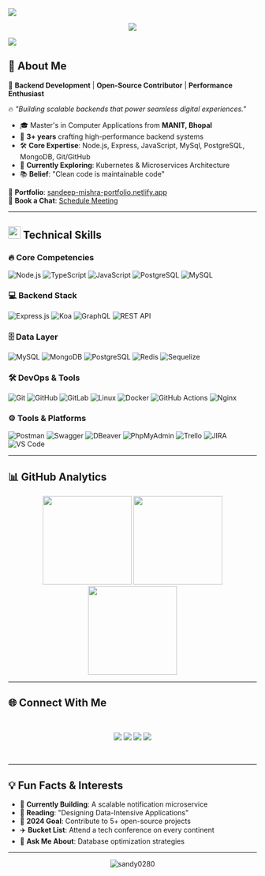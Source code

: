 <img src="https://user-images.githubusercontent.com/73097560/115834477-dbab4500-a447-11eb-908a-139a6edaec5c.gif">
<br>
<p align="center">
  <a href="https://github.com/DenverCoder1/readme-typing-svg"><img src="https://readme-typing-svg.herokuapp.com?font=Time+New+Roman&color=cyan&size=25&duration=2500&pause=1500&center=true&vCenter=true&width=600&height=70&lines=Hey,+there+I'm+Sandeep+Mishra!🙋‍♂️;|+Backend+Engineer+|+System+Optimizer|"></a>
</p>
<img src="https://user-images.githubusercontent.com/73097560/115834477-dbab4500-a447-11eb-908a-139a6edaec5c.gif">

## 💫 About Me
🚀 **Backend Development** | **Open-Source Contributor** | **Performance Enthusiast**

🔥 *"Building scalable backends that power seamless digital experiences."*

- 🎓 Master's in Computer Applications from **MANIT, Bhopal**
- 💼 **3+ years** crafting high-performance backend systems
- 🛠️ **Core Expertise**: Node.js, Express, JavaScript, MySql, PostgreSQL, MongoDB, Git/GitHub
- 🌱 **Currently Exploring**: Kubernetes & Microservices Architecture
- 📚 **Belief**: "Clean code is maintainable code"

🔗 **Portfolio**: [sandeep-mishra-portfolio.netlify.app](https://sandeep-mishra-portfolio.netlify.app/)  
📅 **Book a Chat**: [Schedule Meeting](https://calendly.com/sandeepmishra156566)

---

## <img src="https://media2.giphy.com/media/QssGEmpkyEOhBCb7e1/giphy.gif" width="25"> Technical Skills

### 🔥 Core Competencies
![Node.js](https://img.shields.io/badge/Node.js-339933?logo=nodedotjs&logoColor=white)
![TypeScript](https://img.shields.io/badge/TypeScript-007ACC?logo=typescript&logoColor=white)
![JavaScript](https://img.shields.io/badge/JavaScript-F7DF1E?logo=javascript&logoColor=black)
![PostgreSQL](https://img.shields.io/badge/PostgreSQL-316192?logo=postgresql&logoColor=white)
![MySQL](https://img.shields.io/badge/MySQL-4479A1?logo=mysql&logoColor=white)

### 💻 Backend Stack
![Express.js](https://img.shields.io/badge/Express.js-404D59?logo=express&logoColor=white)
![Koa](https://img.shields.io/badge/Koa-33333D?logo=koajs&logoColor=white)
![GraphQL](https://img.shields.io/badge/GraphQL-E10098?logo=graphql&logoColor=white)
![REST API](https://img.shields.io/badge/REST-FF6C37?logo=rest&logoColor=white)

### 🗄️ Data Layer
![MySQL](https://img.shields.io/badge/MySQL-4479A1?logo=mysql&logoColor=white)
![MongoDB](https://img.shields.io/badge/MongoDB-4EA94B?logo=mongodb&logoColor=white)
![PostgreSQL](https://img.shields.io/badge/PostgreSQL-316192?logo=postgresql&logoColor=white)
![Redis](https://img.shields.io/badge/Redis-DC382D?logo=redis&logoColor=white)
![Sequelize](https://img.shields.io/badge/Sequelize-52B0E7?logo=sequelize&logoColor=white)

### 🛠️ DevOps & Tools
![Git](https://img.shields.io/badge/Git-F05032?logo=git&logoColor=white)
![GitHub](https://img.shields.io/badge/GitHub-181717?logo=github&logoColor=white)
![GitLab](https://img.shields.io/badge/GitLab-FC6D26?logo=gitlab&logoColor=white)
![Linux](https://img.shields.io/badge/Linux-FCC624?logo=linux&logoColor=black)
![Docker](https://img.shields.io/badge/Docker-2496ED?logo=docker&logoColor=white)
![GitHub Actions](https://img.shields.io/badge/GitHub_Actions-2088FF?logo=githubactions&logoColor=white)
![Nginx](https://img.shields.io/badge/Nginx-009639?logo=nginx&logoColor=white)

### ⚙️ Tools & Platforms  
![Postman](https://img.shields.io/badge/Postman-FF6C37?logo=postman&logoColor=white) 
![Swagger](https://img.shields.io/badge/Swagger-85EA2D?logo=swagger&logoColor=black) 
![DBeaver](https://img.shields.io/badge/DBeaver-372923?logo=dbeaver&logoColor=white) 
![PhpMyAdmin](https://img.shields.io/badge/PhpMyAdmin-6C78AF?logo=phpmyadmin&logoColor=white) 
![Trello](https://img.shields.io/badge/Trello-026AA7?logo=trello&logoColor=white) 
![JIRA](https://img.shields.io/badge/JIRA-0052CC?logo=jira&logoColor=white) 
![VS Code](https://img.shields.io/badge/VS_Code-007ACC?logo=visualstudiocode&logoColor=white)

---

## 📊 GitHub Analytics
<div align="center">
  <img height="180em" src="https://github-readme-stats.vercel.app/api?username=sandy0280&show_icons=true&theme=dark&include_all_commits=true&count_private=true"/>
  <img height="180em" src="https://github-readme-stats.vercel.app/api/top-langs/?username=sandy0280&layout=compact&theme=dark&hide=html,css,scss"/>
  <img height="180em" src="https://github-readme-streak-stats.herokuapp.com/?user=sandy0280&theme=dark"/>
</div>

---

## 🌐 Connect With Me
<br>
<div align="center">
<p align="center">
<a href="mailto:sandeepmishra156566@gmail.com"><img src="https://img.shields.io/badge/Gmail-EA4335?style=for-the-badge&logo=gmail&logoColor=white"/></a>
<a href="https://www.linkedin.com/in/sandeepmishra156566/"><img src="https://img.shields.io/badge/LinkedIn-0A66C2?style=for-the-badge&logo=linkedin&logoColor=white"/></a>
<a href="https://wa.me/919516591409"><img src="https://img.shields.io/badge/Chat%20on%20WhatsApp-25D366?style=for-the-badge&logo=WhatsApp&logoColor=white"/></a>
<a href="https://x.com/SANDEEP50448451"><img src="https://img.shields.io/badge/X-000000?style=for-the-badge&logo=x&logoColor=white"/></a>
</p>
</a>
</div>
<br>

---

## 💡 Fun Facts & Interests
- 🚜 **Currently Building**: A scalable notification microservice
- 📖 **Reading**: "Designing Data-Intensive Applications"
- 🎯 **2024 Goal**: Contribute to 5+ open-source projects
- ✈️ **Bucket List**: Attend a tech conference on every continent
- 💬 **Ask Me About**: Database optimization strategies

---

<div align="center">
  <img src="https://komarev.com/ghpvc/?username=sandy0280&label=Profile%20Views&color=0e75b6&style=flat" alt="sandy0280" />
</div>
